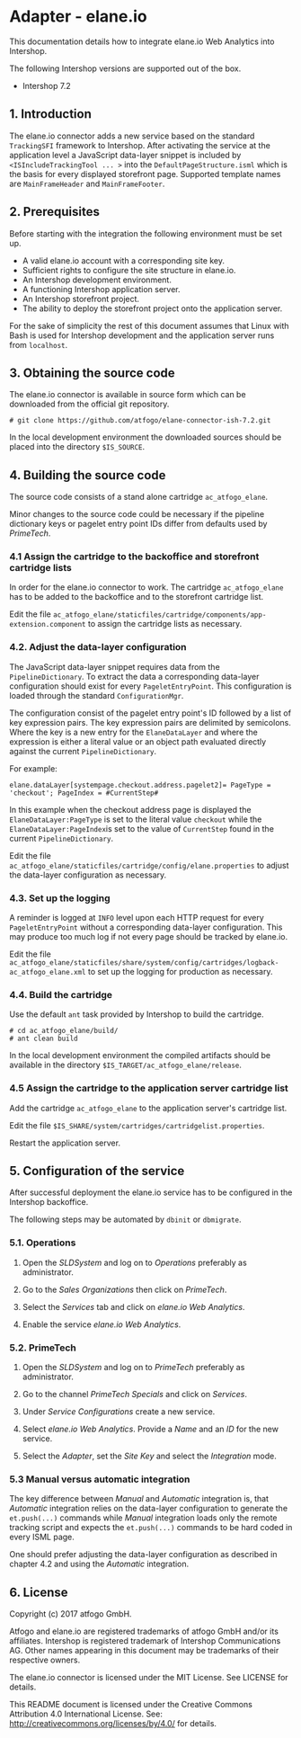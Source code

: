 Adapter - elane.io
==================

This documentation details how to integrate elane.io Web Analytics into Intershop.

The following Intershop versions are supported out of the box.

* Intershop 7.2

## 1. Introduction

The elane.io connector adds a new service based on the standard `TrackingSFI` framework to Intershop. After activating the service at the application level a JavaScript data-layer snippet is included by `<ISIncludeTrackingTool ... >` into the `DefaultPageStructure.isml` which is the basis for every displayed storefront page. Supported template names are `MainFrameHeader` and `MainFrameFooter`.

## 2. Prerequisites

Before starting with the integration the following environment must be set up.

* A valid elane.io account with a corresponding site key.
* Sufficient rights to configure the site structure in elane.io.
* An Intershop development environment.
* A functioning Intershop application server.
* An Intershop storefront project.
* The ability to deploy the storefront project onto the application server.

For the sake of simplicity the rest of this document assumes that Linux with Bash is used for Intershop development and the application server runs from `localhost`.

## 3. Obtaining the source code

The elane.io connector is available in source form which can be downloaded from the official git repository.

    # git clone https://github.com/atfogo/elane-connector-ish-7.2.git

In the local development environment the downloaded sources should be placed into the directory `$IS_SOURCE`.

## 4. Building the source code

The source code consists of a stand alone cartridge `ac_atfogo_elane`.

Minor changes to the source code could be necessary if the pipeline dictionary keys or pagelet entry point IDs differ from defaults used by _PrimeTech_.

### 4.1 Assign the cartridge to the backoffice and storefront cartridge lists

In order for the elane.io connector to work. The cartridge `ac_atfogo_elane` has to be added to the backoffice and to the storefront cartridge list.

Edit the file `ac_atfogo_elane/staticfiles/cartridge/components/app-extension.component` to assign the cartridge lists as necessary. 

### 4.2. Adjust the data-layer configuration

The JavaScript data-layer snippet requires data from the `PipelineDictionary`. To extract the data a corresponding data-layer configuration should exist for every `PageletEntryPoint`. This configuration is loaded through the standard `ConfigurationMgr`.

The configuration consist of the pagelet entry point's ID followed by a list of key expression pairs. The key expression pairs are delimited by semicolons. Where the key is a new entry for the `ElaneDataLayer` and where the expression is either a literal value or an object path evaluated directly against the current `PipelineDictionary`.

For example:

    elane.dataLayer[systempage.checkout.address.pagelet2]= PageType = 'checkout'; PageIndex = #CurrentStep#

In this example when the checkout address page is displayed the `ElaneDataLayer:PageType` is set to the literal value `checkout` while the `ElaneDataLayer:PageIndex`is set to the value of `CurrentStep` found in the current `PipelineDictionary`.

Edit the file `ac_atfogo_elane/staticfiles/cartridge/config/elane.properties` to adjust the data-layer configuration as necessary.

### 4.3. Set up the logging

A reminder is logged at `INFO` level upon each HTTP request for every `PageletEntryPoint` without a corresponding data-layer configuration. This may produce too much log if not every page should be tracked by elane.io.

Edit the file `ac_atfogo_elane/staticfiles/share/system/config/cartridges/logback-ac_atfogo_elane.xml` to set up the logging for production as necessary.

### 4.4. Build the cartridge

Use the default `ant` task provided by Intershop to build the cartridge.

    # cd ac_atfogo_elane/build/
    # ant clean build

In the local development environment the compiled artifacts should be available in the directory `$IS_TARGET/ac_atfogo_elane/release`.

### 4.5 Assign the cartridge to the application server cartridge list

Add the cartridge `ac_atfogo_elane` to the application server's cartridge list.

Edit the file `$IS_SHARE/system/cartridges/cartridgelist.properties`.

Restart the application server.

## 5. Configuration of the service

After successful deployment the elane.io service has to be configured in the Intershop backoffice.

The following steps may be automated by `dbinit` or `dbmigrate`.

### 5.1. Operations

1. Open the _SLDSystem_ and log on to _Operations_ preferably as administrator.

2. Go to the _Sales Organizations_ then click on _PrimeTech_.

3. Select the _Services_ tab and click on _elane.io Web Analytics_.

4. Enable the service _elane.io Web Analytics_.

### 5.2. PrimeTech

1. Open the _SLDSystem_ and log on to _PrimeTech_ preferably as administrator.

2. Go to the channel _PrimeTech Specials_ and click on _Services_.

3. Under _Service Configurations_ create a new service.

4. Select _elane.io Web Analytics_. Provide a _Name_ and an _ID_ for the new service.

5. Select the _Adapter_, set the _Site Key_ and select the _Integration_ mode.

### 5.3 Manual versus automatic integration

The key difference between _Manual_ and _Automatic_ integration is, that _Automatic_ integration relies on the data-layer configuration to generate the `et.push(...)` commands while _Manual_ integration loads only the remote tracking script and expects the `et.push(...)` commands to be hard coded in every ISML page.

One should prefer adjusting the data-layer configuration as described in chapter 4.2 and using the _Automatic_ integration. 

## 6. License

Copyright (c) 2017 atfogo GmbH.

Atfogo and elane.io are registered trademarks of atfogo GmbH and/or its affiliates. Intershop is registered trademark of Intershop Communications AG. Other names appearing in this document may be trademarks of their respective owners.

The elane.io connector is licensed under the MIT License. See LICENSE for details.

This README document is licensed under the Creative Commons Attribution 4.0 International License. See: http://creativecommons.org/licenses/by/4.0/ for details.
